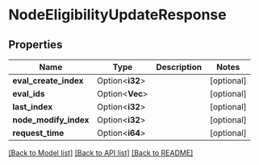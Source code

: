 # NodeEligibilityUpdateResponse

## Properties

Name | Type | Description | Notes
------------ | ------------- | ------------- | -------------
**eval_create_index** | Option<**i32**> |  | [optional]
**eval_ids** | Option<**Vec<String>**> |  | [optional]
**last_index** | Option<**i32**> |  | [optional]
**node_modify_index** | Option<**i32**> |  | [optional]
**request_time** | Option<**i64**> |  | [optional]

[[Back to Model list]](../README.md#documentation-for-models) [[Back to API list]](../README.md#documentation-for-api-endpoints) [[Back to README]](../README.md)



